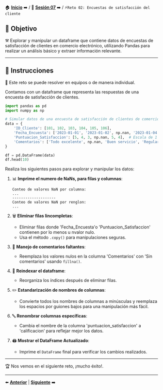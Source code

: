 🏠 [**Inicio**](../../Readme.md) ➡️ / 📖 [**Sesión 07**](../Readme.md) ➡️ / ⚡`Reto 02: Encuestas de satisfacción del cliente`

## 🎯 Objetivo

⚒️ Explorar y manipular un dataframe que contiene datos de encuestas de satisfacción de clientes en comercio electrónico, utilizando Pandas para realizar un análisis básico y extraer información relevante.

---

## 📝 Instrucciones

👥 Este reto se puede resolver en equipos o de manera individual.

Contamos con un dataframe que representa las respuestas de una encuesta de satisfacción de clientes. 

```python
import pandas as pd
import numpy as np

# Simular datos de una encuesta de satisfacción de clientes de comercio electrónico
data = {
    'ID_Cliente': [101, 102, 103, 104, 105, 106],
    'Fecha_Encuesta': ['2023-01-01', '2023-01-02', np.nan, '2023-01-04', '2023-01-05', '2023-01-06'],
    'Puntuacion_Satisfaccion': [5, 4, 3, np.nan, 5, 4],  # Escala de 1 a 5
    'Comentarios': ['Todo excelente', np.nan, 'Buen servicio', 'Regular', np.nan, 'Muy bueno']
}

df = pd.DataFrame(data)
df.head(10)
```

Realiza los siguientes pasos para explorar y manipular los datos:

1. 📊 **Imprime el numero de NaNs, para filas y columnas**:
   ```plaintext
   Conteo de valores NaN por columna:
   ...
   --------------------
   Conteo de valores NaN por renglon:
   ...
   ```
   
2. 🗑️ **Eliminar filas Iincompletas**:
   - Eliminar filas donde 'Fecha_Encuesta'o 'Puntuacion_Satisfaccion' contienen por lo menos u nvalor nulo.
   - Usa el método `.copy()` para manipulaciones seguras.

3. 📝 **Manejo de comentarios faltantes**:
   - Reemplaza los valores nulos en la columna 'Comentarios' con 'Sin comentarios' usando `fillna()`.

4. 🔄 **Reindexar el dataframe**:
   - Reorganiza los índices después de eliminar filas.

5. ✏️ **Estandarización de nombres de columnas**:
   - Convierte todos los nombres de columnas a minúsculas y reemplaza los espacios por guiones bajos para una manipulación más fácil.

6. 🔤 **Renombrar columnas específicas**:
   - Cambia el nombre de la columna 'puntuacion_satisfaccion' a 'calificacion' para reflejar mejor los datos.

7. 🖨️ **Mostrar el DataFrame Actualizado**:
   - Imprime el `DataFrame` final para verificar los cambios realizados.

---

🏆 Nos vemos en el siguiente reto, ¡mucho éxito!.

---

⬅️ [**Anterior**](../Readme.md) | [**Siguiente**](../Ejemplo-03/Readme.md) ➡️